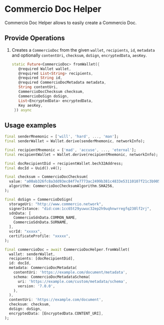 # Commercio Doc Helper

Commercio Doc Helper allows to easily create a Commercio Doc.

## Provide Operations

1. Creates a `CommercioDoc` from the given `wallet`, `recipients`, `id`, `metadata` and optionally `contentUri`, `checksum`, `doSign`, `encryptedData`, `aesKey`.

   ```dart
   static Future<CommercioDoc> fromWallet({
      @required Wallet wallet,
      @required List<String> recipients,
      @required String id,
      @required CommercioDocMetadata metadata,
      String contentUri,
      CommercioDocChecksum checksum,
      CommercioDoSign doSign,
      List<EncryptedData> encryptedData,
      Key aesKey,
    }) async
   ```

## Usage examples

```dart
final senderMnemonic = ['will', 'hard', ..., 'man'];
final senderWallet = Wallet.derive(senderMnemonic, networkInfo);

final recipientMnemonic = ['mad', 'accuse', ..., 'eternal'];
final recipientWallet = Wallet.derive(recipientMnemonic, networkInfo);

final docRecipientDid = recipientWallet.bech32Address;
final docId = Uuid().v4();

final checksum = CommercioDocChecksum(
  value: "a00ab326fc8a3dd93ec84f7e7773ac2499b381c4833e53110107f21c3b90509c",
  algorithm: CommercioDocChecksumAlgorithm.SHA256,
);

final doSign = CommercioDoSign(
  storageUri: "http://www.commercio.network",
  signerIstance: "did:com:1cc65t29yuwuc32ep2h9uqhnwrregfq230lf2rj",
  sdnData: [
    CommercioSdnData.COMMON_NAME,
    CommercioSdnData.SURNAME,
  ],
  vcrId: "xxxxx",
  certificateProfile: "xxxxx",
);

final commercioDoc = await CommercioDocHelper.fromWallet(
  wallet: senderWallet,
  recipients: [docRecipientDid],
  id: docId,
  metadata: CommercioDocMetadata(
    contentUri: 'https://example.com/document/metadata',
    schema: CommercioDocMetadataSchema(
      uri: 'https://example.com/custom/metadata/schema',
      version: '7.0.0',
    ),
  ),
  contentUri: 'https://example.com/document',
  checksum: checksum,
  doSign: doSign,
  encryptedData: [EncryptedData.CONTENT_URI],
);
```
